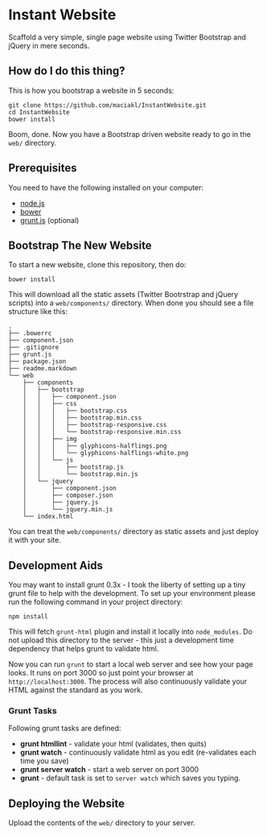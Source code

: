 Instant Website
===

Scaffold a very simple, single page website using Twitter Bootstrap and jQuery in mere seconds.

How do I do this thing?
---

This is how you bootstrap a website in 5 seconds:

    git clone https://github.com/maciakl/InstantWebsite.git
    cd InstantWebsite
    bower install

Boom, done. Now you have a Bootstrap driven website ready to go in the `web/` directory.

Prerequisites
---

You need to have the following installed on your computer:

* [node.js][n]
* [bower][b]
* [grunt.js][g] (optional)

Bootstrap The New Website
---

To start a new website, clone this repository, then do:

    bower install

This will download all the static assets (Twitter Bootrstrap and jQuery scripts) into a `web/components/` directory. When done you should see a file structure like this: 

    .
    ├── .bowerrc
    ├── component.json
    ├── .gitignore
    ├── grunt.js
    ├── package.json
    ├── readme.markdown
    └── web
        ├── components
        │   ├── bootstrap
        │   │   ├── component.json
        │   │   ├── css
        │   │   │   ├── bootstrap.css
        │   │   │   ├── bootstrap.min.css
        │   │   │   ├── bootstrap-responsive.css
        │   │   │   └── bootstrap-responsive.min.css
        │   │   ├── img
        │   │   │   ├── glyphicons-halflings.png
        │   │   │   └── glyphicons-halflings-white.png
        │   │   └── js
        │   │       ├── bootstrap.js
        │   │       └── bootstrap.min.js
        │   └── jquery
        │       ├── component.json
        │       ├── composer.json
        │       ├── jquery.js
        │       └── jquery.min.js
        └── index.html

You can treat the `web/components/` directory as static assets and just deploy it with your site.

Development Aids
---

You may want to install grunt 0.3x - I took the liberty of setting up a tiny grunt file to help with the development. To set up your environment please run the following command in your project directory: 

    npm install 
    
This will fetch `grunt-html` plugin and install it locally into `node_modules`. Do not upload this directory to the server - this just a development time dependency that helps grunt to validate html. 

Now you can run `grunt` to start a local web server and see how your page looks. It runs on port 3000 so just point your browser at `http://localhost:3000`. The process will also continuously validate your HTML against the standard as you work.

### Grunt Tasks

Following grunt tasks are defined:

* **grunt htmllint** - validate your html (validates, then quits)
* **grunt watch** - continuously validate html as you edit (re-validates each time you save)
* **grunt server watch** - start a web server on port 3000
* **grunt**  - default task is set to `server watch` which saves you typing.

Deploying the Website
---

Upload the contents of the `web/` directory to your server. 

[n]: http://nodejs.org/
[b]: http://twitter.github.com/bower/
[g]: http://gruntjs.com/
